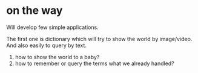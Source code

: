 on the way
========
Will develop few simple applications.

The first one is dictionary which will try to show the world by image/video. And also easily to query by text.
1) how to show the world to a baby?
2) how to remember or query the terms what we already handled?
